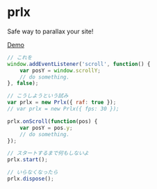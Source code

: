 # prlx
Safe way to parallax your site!

[Demo](http://labs.lealog.net/prlx/?win=0)


```javascript
// これを
window.addEventListener('scroll', function() {
    var posY = window.scrollY;
    // do something.
}, false);

// こうしようという試み
var prlx = new Prlx({ raf: true });
// var prlx = new Prlx({ fps: 30 });

prlx.onScroll(function(pos) {
    var posY = pos.y;
    // do something.
});

// スタートするまで何もしないよ
prlx.start();

// いらなくなったら
prlx.dispose();
```
